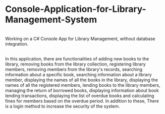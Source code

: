# Console-Application-for-Library-Management-System
<br>Working on a C# Console App for Library Management, without database integration.<br/>

<br>In this application, there are functionalities of adding new books to the library, removing books from the library collection, registering library members, removing members from the library's records, searching information about a specific book, searching information about a library member, displaying the names of all the books in the library, displaying the names of all the registered members, lending books to the library members, managing the return of borrowed books, displaying information about book lending transactions, displaying the list of overdue books and calculating fines for members based on the overdue period. In addition to these, There is a login method to increase the security of the system.</br>
